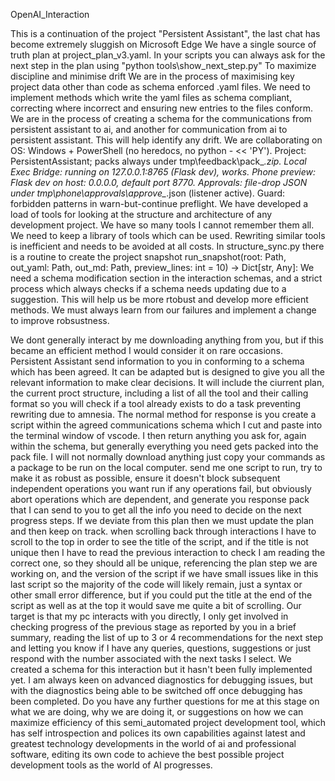 OpenAI_Interaction

This is a continuation of the project "Persistent Assistant", the last chat has become extremely sluggish on Microsoft Edge
We have a single source of truth plan at project_plan_v3.yaml. In your scripts you can always ask for the next step in the plan using "python tools\show_next_step.py"
To maximize discipline and minimise drift We are in the process of maximising key project data other than code as schema enforced .yaml files.
We need to implement methods which write the yaml files as schema compliant, correcting where incorrect and ensuring new entries to the files conform.
We are in the process of creating a schema for the communications from persistent assistant to ai, and another for communication from ai to persistent assistant. This will help identify any drift.
We are collaborating on OS: Windows + PowerShell (no heredocs, no python - << 'PY').
Project: PersistentAssistant; packs always under tmp\feedback\pack_*.zip.
Local Exec Bridge: running on 127.0.0.1:8765 (Flask dev), works.
Phone preview: Flask dev on host: 0.0.0.0, default port 8770.
Approvals: file-drop JSON under tmp\phone\approvals\approve_*.json (listener active).
Guard: forbidden patterns in warn-but-continue preflight.
We have developed a load of tools for looking at the structure and architecture of any development project. 
We have so many tools I cannot remember them all. We need to keep a library of tools which can be used. Rewriting similar tools is inefficient and needs to be avoided at all costs.
In structure_sync.py there is a routine to create the project snapshot run_snapshot(root: Path, out_yaml: Path, out_md: Path, preview_lines: int = 10) -> Dict[str, Any]:
We need a schema modification section in the interaction schemas, and a strict process which always checks if a schema needs updating due to a suggestion. This will help us be more rtobust and develop more efficient methods. 
We must always learn from our failures and implement a change to improve robsustness.


We dont generally interact by me downloading anything from you, but if this became an efficient method I would consider it on rare occasions. 
Persistent Assistant send information to you in conforming to a schema which has been agreed. It can be adapted but is designed to give you all the relevant information to make clear decisions. It will include the ciurrent plan, the current proct structure, including a list of all the tool and their calling format so you will check if a tool already exists to do a task preventing rewriting due to amnesia.
The normal method for response is you create a script within the agreed communications schema which I cut and paste into the terminal window of vscode. 
I then return anything you ask for, again within the schema, but generally everything you need gets packed into the pack file.
I will not normally download anything just copy your commands as a package to be run on the local computer. 
send me one script to run, try to make it as robust as possible, ensure it doesn't block subsequent independent operations you want run if any operations fail, but obviously abort operations which are dependent, and generate you response pack that I can send to you to get all the info you need to decide on the next progress steps.
If we deviate from this plan then we must update the plan and then keep on track.
when scrolling back through interactions I have to scroll to the top in order to see the title of the script, and if the title is not unique then I have to read the previous interaction to check I am reading the correct one, so they should all be unique, referencing the plan step we are working on, and the version of the script if we have small issues like in this last script so the majority of the code will likely remain, just a syntax or other small error difference, but if you could put the title at the end of the script as well as at the top it would save me quite a bit of scrolling.
Our target is that my pc interacts with you directly, I only get involved in checking progress of the previous stage as reported by you in a brief summary, reading the list of up to 3 or 4 recommendations for the next step and letting you know if I have any queries, questions, suggestions or just respond with the number associated with the next tasks I select. 
We created a schema for this interaction but it hasn't been fully implemented yet. 
I am always keen on advanced diagnostics for debugging issues, but with the diagnostics being able to be switched off once debugging has been completed.
Do you have any further questions for me at this stage on what we are doing, why we are doing it, or suggestions on how we can maximize efficiency of this semi_automated project development tool, which has self introspection and polices its own capabilities against latest and greatest technology developments in the world of ai and professional software, editing its own code to achieve the best possible project development tools as the world of AI progresses.
